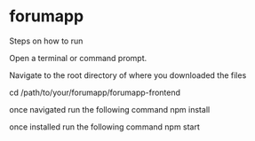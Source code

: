 # forumapp
Steps on how to run


Open a terminal or command prompt.


Navigate to the root directory of where you downloaded the files


cd /path/to/your/forumapp/forumapp-frontend


once navigated run the following command
 npm install


once installed run the following command
 npm start



